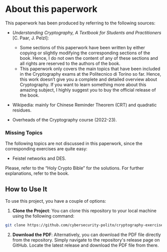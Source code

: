 # About this paperwork

This paperwork has been produced by referring to the following sources:

- _Understanding Cryptography, A Textbook for Students and Practitioners_ [C. Paar, J. Pelzl]:

  - Some sections of this paperwork have been written by either copying or slightly modifying the corresponding sections of the book. Hence, I do not own the content of any of these sections and all rights are reserved to the authors of the book.
  - This paperwork only covers the main topics that have been included in the Cryptography exams at the Politecnico di Torino so far. Hence, this work doesn’t give you a complete and detailed overview about Cryptography. If you want to learn something more about this amazing subject, I highly suggest you to buy the official release of the book.

- Wikipedia: mainly for Chinese Reminder Theorem (CRT) and quadratic residues.

- Overheads of the Cryptography course (2022-23).

### Missing Topics

The following topics are not discussed in this paperwork, since the corresponding exercises are quite easy:

- Feistel networks and DES.

Please, refer to the “Holy Crypto Bible” for the solutions. For further explanations, refer to the book.


## How to Use It

To use this project, you have a couple of options:

1. **Clone the Project**: You can clone this repository to your local machine using the following command:
```bash
git clone https://github.com/cybersecurity-polito/cryptography-exercises.git
```
2. **Download the PDF**: Alternatively, you can download the PDF file directly from the repository. Simply navigate to the repository's release page on GitHub. Locate the latest release and download the PDF file from there.
